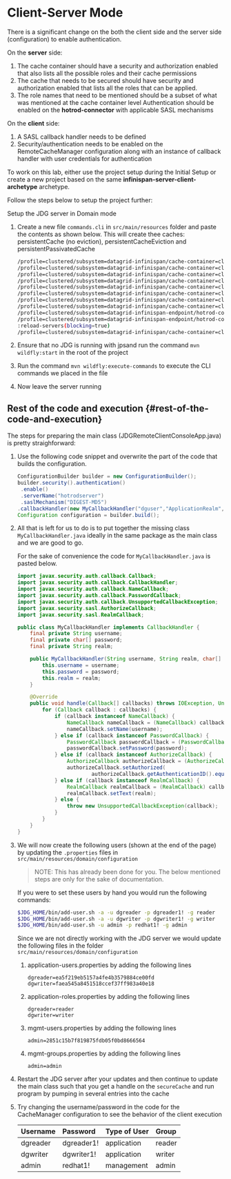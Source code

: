 # Client-Server Mode

There is a significant change on the both the client side and the server side \(configuration\) to enable authentication.

On the **server** side:

1. The cache container should have a security and authorization enabled that also lists all the possible roles and their cache permissions
2. The cache that needs to be secured should have security and authorization enabled that lists all the roles that can be applied.
3. The role names that need to be mentioned should be a subset of what was mentioned at the cache container level Authentication should be enabled on the **hotrod-connector** with applicable SASL mechanisms

On the **client** side:

1. A SASL callback handler needs to be defined
2. Security/authentication needs to be enabled on the RemoteCacheManager configuration along with an instance of callback handler with user credentials for authentication

To work on this lab, either use the project setup during the Initial Setup or create a new project based on the same **infinispan-server-client-archetype** archetype.

Follow the steps below to setup the project further:

Setup the JDG server in Domain mode

1. Create a new file `commands.cli` in `src/main/resources` folder and paste the contents as shown below. This will create thee caches: persistentCache \(no eviction\), persistentCacheEviction and persistentPassivatedCache

   ```bash
   /profile=clustered/subsystem=datagrid-infinispan/cache-container=clustered/security=SECURITY:add()
   /profile=clustered/subsystem=datagrid-infinispan/cache-container=clustered/security=SECURITY/authorization=AUTHORIZATION:add(mapper=org.infinispan.security.impl.IdentityRoleMapper)
   /profile=clustered/subsystem=datagrid-infinispan/cache-container=clustered/security=SECURITY/authorization=AUTHORIZATION/role=writer:add(name=writer,permissions=[WRITE,READ,BULK_WRITE,BULK_READ])
   /profile=clustered/subsystem=datagrid-infinispan/cache-container=clustered/security=SECURITY/authorization=AUTHORIZATION/role=reader:add(name=reader,permissions=[READ,BULK_READ])
   /profile=clustered/subsystem=datagrid-infinispan/cache-container=clustered/security=SECURITY/authorization=AUTHORIZATION/role=admin:add(name=admin,permissions=[ADMIN])
   /profile=clustered/subsystem=datagrid-infinispan/cache-container=clustered/configurations=CONFIGURATIONS/distributed-cache-configuration=secure-cache-configuration:add()
   /profile=clustered/subsystem=datagrid-infinispan/cache-container=clustered/configurations=CONFIGURATIONS/distributed-cache-configuration=secure-cache-configuration/security=SECURITY:add()
   /profile=clustered/subsystem=datagrid-infinispan/cache-container=clustered/configurations=CONFIGURATIONS/distributed-cache-configuration=secure-cache-configuration/security=SECURITY/authorization=AUTHORIZATION:add(roles=[reader,writer],enabled=true)
   /profile=clustered/subsystem=datagrid-infinispan-endpoint/hotrod-connector=hotrod-connector/authentication=AUTHENTICATION:add(security-realm=ApplicationRealm)
   /profile=clustered/subsystem=datagrid-infinispan-endpoint/hotrod-connector=hotrod-connector/authentication=AUTHENTICATION/sasl=SASL:add(mechanisms=[DIGEST-MD5],qop=[auth],server-name=hotrodserver)
   :reload-servers(blocking=true)
   /profile=clustered/subsystem=datagrid-infinispan/cache-container=clustered/distributed-cache=secureCache:add(configuration=secure-cache-configuration)
   ```

2. Ensure that no JDG is running with jpsand run the command `mvn wildfly:start` in the root of the project
3. Run the command `mvn wildfly:execute-commands` to execute the CLI commands we placed in the file
4. Now leave the server running

## Rest of the code and execution {#rest-of-the-code-and-execution}

The steps for preparing the main class \(JDGRemoteClientConsoleApp.java\) is pretty straighforward:

1. Use the following code snippet and overwrite the part of the code that builds the configuration.

   ```java
   ConfigurationBuilder builder = new ConfigurationBuilder();
   builder.security().authentication()
    .enable()
    .serverName("hotrodserver")
    .saslMechanism("DIGEST-MD5")
   .callbackHandler(new MyCallbackHandler("dguser","ApplicationRealm", "dguser1!".toCharArray()));
   Configuration configuration = builder.build();
   ```

2. All that is left for us to do is to put together the missing class `MyCallbackHandler.java` ideally in the same package as the main class and we are good to go.

   For the sake of convenience the code for `MyCallbackHandler.java` is pasted below.

   ```java
   import javax.security.auth.callback.Callback;
   import javax.security.auth.callback.CallbackHandler;
   import javax.security.auth.callback.NameCallback;
   import javax.security.auth.callback.PasswordCallback;
   import javax.security.auth.callback.UnsupportedCallbackException;
   import javax.security.sasl.AuthorizeCallback;
   import javax.security.sasl.RealmCallback;

   public class MyCallbackHandler implements CallbackHandler {
       final private String username;
       final private char[] password;
       final private String realm;

       public MyCallbackHandler(String username, String realm, char[] password) {
           this.username = username;
           this.password = password;
           this.realm = realm;
       }

       @Override
       public void handle(Callback[] callbacks) throws IOException, UnsupportedCallbackException {
           for (Callback callback : callbacks) {
               if (callback instanceof NameCallback) {
                   NameCallback nameCallback = (NameCallback) callback;
                   nameCallback.setName(username);
               } else if (callback instanceof PasswordCallback) {
                   PasswordCallback passwordCallback = (PasswordCallback) callback;
                   passwordCallback.setPassword(password);
               } else if (callback instanceof AuthorizeCallback) {
                   AuthorizeCallback authorizeCallback = (AuthorizeCallback) callback;
                   authorizeCallback.setAuthorized(
                           authorizeCallback.getAuthenticationID().equals(authorizeCallback.getAuthorizationID()));
               } else if (callback instanceof RealmCallback) {
                   RealmCallback realmCallback = (RealmCallback) callback;
                   realmCallback.setText(realm);
               } else {
                   throw new UnsupportedCallbackException(callback);
               }
           }
       }
   }
   ```

3. We will now create the following users \(shown at the end of the page\) by updating the `.properties` files in `src/main/resources/domain/configuration`

   > NOTE: This has already been done for you. The below mentioned steps are only for the sake of documentation.

   If you were to set these users by hand you would run the following commands:

   ```bash
   $JDG_HOME/bin/add-user.sh -a -u dgreader -p dgreader1! -g reader
   $JDG_HOME/bin/add-user.sh -a -u dgwriter -p dgwriter1! -g writer
   $JDG_HOME/bin/add-user.sh -u admin -p redhat1! -g admin
   ```

   Since we are not directly working with the JDG server we would update the following files in the folder `src/main/resources/domain/configuration`

   1. application-users.properties by adding the following lines

      ```text
      dgreader=ea5f219eb5157a4fe4b3579884ce00fd
      dgwriter=faea545a8451518ccef37ff983a40e18
      ```

   2. application-roles.properties by adding the following lines

      ```text
      dgreader=reader
      dgwriter=writer
      ```

   3. mgmt-users.properties by adding the following lines

      ```text
      admin=2851c15b7f819875fdb05f0bd8666564
      ```

   4. mgmt-groups.properties by adding the following lines

      ```text
      admin=admin
      ```

4. Restart the JDG server after your updates and then continue to update the main class such that you get a handle on the `secureCache` and run program by pumping in several entries into the cache
5. Try changing the username/password in the code for the CacheManager configuration to see the behavior of the client execution

   | Username | Password | Type of User | Group |
   | :--- | :--- | :--- | :--- |
   | dgreader | dgreader1! | application | reader |
   | dgwriter | dgwriter1! | application | writer |
   | admin | redhat1! | management | admin |

